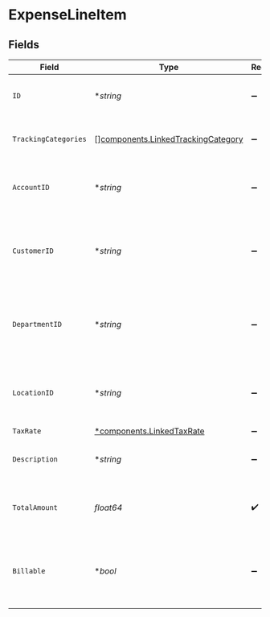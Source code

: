 # ExpenseLineItem


## Fields

| Field                                                                                    | Type                                                                                     | Required                                                                                 | Description                                                                              | Example                                                                                  |
| ---------------------------------------------------------------------------------------- | ---------------------------------------------------------------------------------------- | ---------------------------------------------------------------------------------------- | ---------------------------------------------------------------------------------------- | ---------------------------------------------------------------------------------------- |
| `ID`                                                                                     | **string*                                                                                | :heavy_minus_sign:                                                                       | A unique identifier for an object.                                                       | 12345                                                                                    |
| `TrackingCategories`                                                                     | [][components.LinkedTrackingCategory](../../models/components/linkedtrackingcategory.md) | :heavy_minus_sign:                                                                       | A list of linked tracking categories.                                                    |                                                                                          |
| `AccountID`                                                                              | **string*                                                                                | :heavy_minus_sign:                                                                       | The unique identifier for the ledger account.                                            | 123456                                                                                   |
| `CustomerID`                                                                             | **string*                                                                                | :heavy_minus_sign:                                                                       | The ID of the customer this expense item is linked to.                                   | 12345                                                                                    |
| `DepartmentID`                                                                           | **string*                                                                                | :heavy_minus_sign:                                                                       | The ID of the department this expense item is linked to.                                 | 12345                                                                                    |
| `LocationID`                                                                             | **string*                                                                                | :heavy_minus_sign:                                                                       | The ID of the location this expense item is linked to.                                   | 12345                                                                                    |
| `TaxRate`                                                                                | [*components.LinkedTaxRate](../../models/components/linkedtaxrate.md)                    | :heavy_minus_sign:                                                                       | N/A                                                                                      |                                                                                          |
| `Description`                                                                            | **string*                                                                                | :heavy_minus_sign:                                                                       | The expense line item description                                                        | Travel US.                                                                               |
| `TotalAmount`                                                                            | *float64*                                                                                | :heavy_check_mark:                                                                       | The total amount of the expense line item.                                               | 275                                                                                      |
| `Billable`                                                                               | **bool*                                                                                  | :heavy_minus_sign:                                                                       | Boolean that indicates if the line item is billable or not.                              | true                                                                                     |